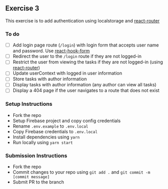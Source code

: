 ## Exercise 3

This exercise is to add authentication using localstorage and [react-router](https://reactrouter.com/web/guides/quick-start)

### To do

- [ ] Add login page route (`/login`) with login form that accepts user name and password. Use [react-hook-form](https://react-hook-form.com/)
- [ ] Redirect the user to the `/login` route if they are not logged-in
- [ ] Restrict the user from viewing the tasks if they are not logged-in (using [react-router](https://reactrouter.com/web/guides/quick-start))
- [ ] Update userContext with logged in user information
- [ ] Store tasks with author information
- [ ] Display tasks with author information (any author can view all tasks)
- [ ] Display a 404 page if the user navigates to a route that does not exist

### Setup Instructions

- Fork the repo
- Setup Firebase project and copy config credentials
- Rename `.env.example` to `.env.local`
- Copy Firebase credentials to `.env.local`
- Install dependencies using `yarn`
- Run locally using `yarn start`

### Submission Instructions

- Fork the repo
- Commit changes to your repo using `git add .` and `git commit -m [commit message]`
- Submit PR to the branch
